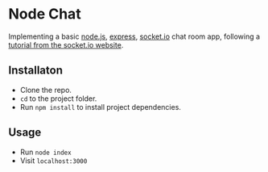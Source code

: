 # Node Chat

Implementing a basic [node.js](https://nodejs.org/en/), [express](https://expressjs.com/), [socket.io](https://socket.io) chat room app, following a [tutorial from the socket.io website](https://socket.io/get-started/chat/).

## Installaton
- Clone the repo.
- `cd` to the project folder.
- Run `npm install` to install project dependencies.

## Usage
- Run `node index`
- Visit `localhost:3000`
